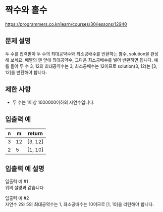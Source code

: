 # 짝수와 홀수
https://programmers.co.kr/learn/courses/30/lessons/12940

## 문제 설명

두 수를 입력받아 두 수의 최대공약수와 최소공배수를 반환하는 함수, solution을 완성해 보세요. 배열의 맨 앞에 최대공약수, 그다음 최소공배수를 넣어 반환하면 됩니다. 예를 들어 두 수 3, 12의 최대공약수는 3, 최소공배수는 12이므로 solution(3, 12)는 [3, 12]를 반환해야 합니다.

## 제한 사항

- 두 수는 1이상 1000000이하의 자연수입니다.

## 입출력 예

|n|m|return|
|---|---|---|
|3|12|[3, 12]|
|2|5|[1, 10]|

## 입출력 예 설명
입출력 예 #1 <br>
위의 설명과 같습니다.

입출력 예 #2 <br>
자연수 2와 5의 최대공약수는 1, 최소공배수는 10이므로 [1, 10]을 리턴해야 합니다.
